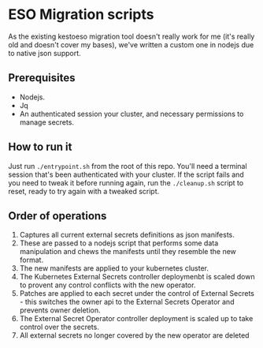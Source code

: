 # ESO Migration scripts

As the existing kestoeso migration tool doesn't really work for me (it's really old and doesn't cover my bases), we've written a custom one in nodejs due to native json support.

## Prerequisites
* Nodejs.
* Jq
* An authenticated session your cluster, and necessary permissions to manage secrets.

## How to run it
Just run `./entrypoint.sh` from the root of this repo. You'll need a terminal session that's been authenticated with your cluster. If the script fails and you need to tweak it before running again, run the `./cleanup.sh` script to reset, ready to try again with a tweaked script.

## Order of operations
1. Captures all current external secrets definitions as json manifests.
2. These are passed to a nodejs script that performs some data manipulation and chews the manifests until they resemble the new format.
3. The new manifests are applied to your kubernetes cluster.
4. The Kubernetes External Secrets controller deploymenbt is scaled down to provent any control conflicts with the new operator.
5. Patches are applied to each secret under the control of External Secrets - this switches the owner api to the External Secrets Operator and prevents owner deletion.
6. The External Secret Operator controller deployment is scaled up to take control over the secrets.
7. All external secrets no longer covered by the new operator are deleted